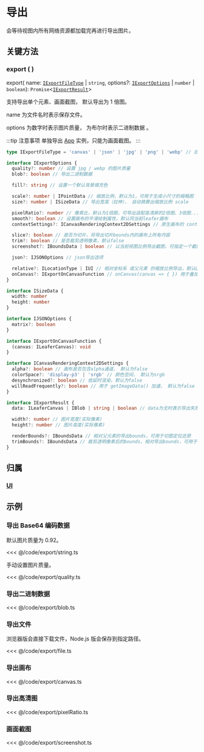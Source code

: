 # 导出

会等待视图内所有网络资源都加载完再进行导出图片。

## 关键方法

### export ( )

export( name: [`IExportFileType`](/api/modules.md#iexportfiletype) | `string`, options?: [`IExportOptions`](/api/interfaces/IExportOptions.md) | `number` | `boolean`): `Promise`<[`IExportResult`](/api/interfaces/IExportResult.md)>

支持导出单个元素、画面截图， 默认导出为 1 倍图。

name 为文件名时表示保存文件。

options 为数字时表示图片质量， 为布尔时表示二进制数据 。

:::tip 注意事项
单独导出 [App](/reference/display/App.md) 实例，只能为画面截图。
:::

```ts
type IExportFileType = 'canvas' | 'json' | 'jpg' | 'png' | 'webp' // 后续会支持svg、pdf

interface IExportOptions {
  quality?: number // 设置 jpg / webp 的图片质量
  blob?: boolean // 导出二进制数据

  fill?: string // 设置一个默认背景填充色

  scale?: number | IPointData // 缩放比例，默认为1，可用于生成小尺寸的缩略图
  size?: number | ISizeData // 导出宽高（拉伸）， 自动换算出缩放比例 scale

  pixelRatio?: number // 像素比，默认为1倍图，可导出适配高清屏的2倍图、3倍图...
  smooth?: boolean // 设置画布的平滑绘制属性，默认同当前leafer画布
  contextSettings?: ICanvasRenderingContext2DSettings // 原生画布的 context 设置, 默认同当前leafer画布

  slice?: boolean // 是否为切片，将导出切片bounds内的画布上所有内容
  trim?: boolean // 是否裁剪透明像素，默认false
  screenshot?: IBoundsData | boolean // 以当前视图比例导出截图，可指定一个截图区域

  json?: IJSONOptions // json导出选项

  relative?: ILocationType | IUI // 相对坐标系 或父元素 的缩放比例导出，默认Leafer为 inner, 其他元素为 local，可以单独设置: inner |  local | world
  onCanvas?: IExportOnCanvasFunction // onCanvas(canvas => { }) 用于叠加绘制自定义内容
}

interface ISizeData {
  width: number
  height: number
}

interface IJSONOptions {
  matrix?: boolean
}

interface IExportOnCanvasFunction {
  (canvas: ILeaferCanvas): void
}

interface ICanvasRenderingContext2DSettings {
  alpha?: boolean // 画布是否包含alpha通道， 默认为false
  colorSpace?: 'display-p3' | 'srgb' // 颜色空间， 默认为srgb
  desynchronized?: boolean // 低延时渲染，默认为false
  willReadFrequently?: boolean // 用于 getImageData() 加速， 默认为false
}

interface IExportResult {
  data: ILeaferCanvas | IBlob | string | boolean // data为无时表示导出失败

  width?: number // 图片宽度(实际像素)
  height?: number // 图片高度(实际像素)

  renderBounds?: IBoundsData // 相对父元素的导出bounds，可用于切图定位还原
  trimBounds?: IBoundsData // 裁剪透明像素后的bounds，相对导出bounds，可用于切图定位还原
}
```

## 归属

### [UI](/reference/display/UI.md)

## 示例

### 导出 Base64 编码数据

默认图片质量为 0.92。

<<< @/code/export/string.ts

手动设置图片质量。

<<< @/code/export/quality.ts

### 导出二进制数据

<<< @/code/export/blob.ts

### 导出文件

浏览器版会直接下载文件，Node.js 版会保存到指定路径。

<<< @/code/export/file.ts

### 导出画布

<<< @/code/export/canvas.ts

### 导出高清图

<<< @/code/export/pixelRatio.ts

### 画面截图

<<< @/code/export/screenshot.ts
